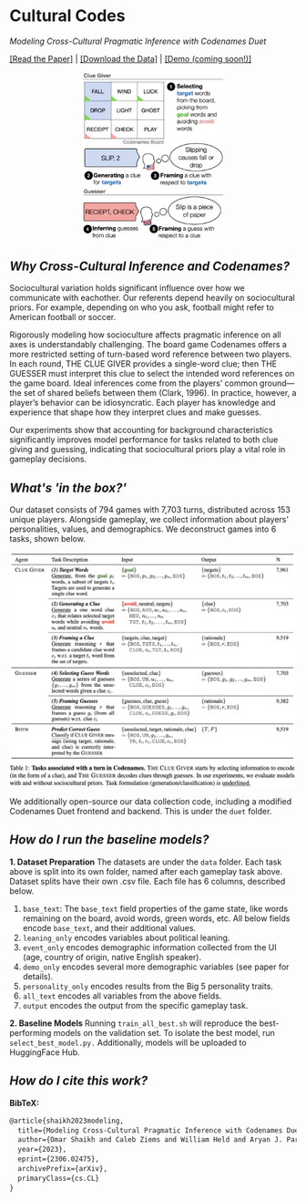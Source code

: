 # Cultural Codes

_Modeling Cross-Cultural Pragmatic Inference with Codenames Duet_

[[Read the Paper]](https://arxiv.org/pdf/2306.02475.pdf) | [[Download the Data]](https://github.com/SALT-NLP/codenames/tree/main/data) | [[Demo (coming soon!)]](https://github.com/SALT-NLP/codenames)

<p align="center"><img src="frontpage.png" alt="frontpage" width="250"/></p>

## *Why Cross-Cultural Inference and Codenames?* 

Sociocultural variation holds significant influence over how we communicate with eachother. Our referents depend heavily on sociocultural priors. For example,
depending on who you ask, football might refer to American football or soccer.

Rigorously modeling how socioculture affects pragmatic inference on all axes is understandably challenging. 
The board game Codenames offers a more restricted setting of turn-based word reference between two players. 
In each round, THE CLUE GIVER provides a single-word clue; then THE GUESSER must interpret this clue to select the intended word references on the game
board. Ideal inferences come from the players’ common ground—the set of shared beliefs between them (Clark, 1996). In practice, however, a player’s
behavior can be idiosyncratic. Each player has knowledge and experience that shape how they interpret clues and make guesses. 

Our experiments show that accounting for background characteristics significantly improves model performance for tasks related to both clue giving 
and guessing, indicating that sociocultural priors play a vital role in gameplay decisions.

## *What's 'in the box?'* 

Our dataset consists of 794 games with 7,703 turns, distributed across 153 unique players. 
Alongside gameplay, we collect information about players' personalities, values, and demographics. 
We deconstruct games into 6 tasks, shown below.

<p align="center"><img src="tasks.png" alt="tasks" width="650"/></p>

We additionally open-source our data collection code, including a modified Codenames Duet frontend and backend. This is under the ```duet``` folder.

## *How do I run the baseline models?* 
**1. Dataset Preparation**
The datasets are under the ```data``` folder. Each task above is split into its own folder, named after each gameplay task above. 
Dataset splits have their own .csv file. Each file has 6 columns, described below.

1. ```base_text```: The ```base_text``` field properties of the game state, like words remaining on the board, avoid words, green words, etc. All below fields encode ```base_text```, and their additional values.
2. ```leaning_only``` encodes variables about political leaning.
3. ```event_only``` encodes demographic information collected from the UI (age, country of origin, native English speaker).
4. ```demo_only``` encodes several more demographic variables (see paper for details).
5. ```personality_only``` encodes results from the Big 5 personality traits.
6. ```all_text``` encodes all variables from the above fields.
7. ```output``` encodes the output from the specific gameplay task.

**2. Baseline Models**
Running ```train_all_best.sh``` will reproduce the best-performing models on the validation set. To isolate the best model, run ```select_best_model.py.``` Additionally, models will be uploaded to HuggingFace Hub.
  
## *How do I cite this work?* 

**BibTeX:**

```tex
@article{shaikh2023modeling,
  title={Modeling Cross-Cultural Pragmatic Inference with Codenames Duet}, 
  author={Omar Shaikh and Caleb Ziems and William Held and Aryan J. Pariani and Fred Morstatter and Diyi Yang},
  year={2023},
  eprint={2306.02475},
  archivePrefix={arXiv},
  primaryClass={cs.CL}
}
```
